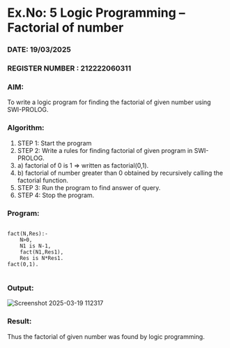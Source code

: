 # Ex.No: 5   Logic Programming – Factorial of number   
### DATE: 19/03/2025                                                                          
### REGISTER NUMBER : 212222060311
### AIM: 
To  write  a logic program for finding the factorial of given number using SWI-PROLOG. 
### Algorithm:
1. STEP 1: Start the program
2. STEP 2:  Write a rules for finding factorial of given program in SWI-PROLOG.
3.   a)	factorial of 0 is 1 => written as factorial(0,1).
4.   b)	factorial of number greater than 0 obtained by recursively calling the factorial    function.
5. STEP 3: Run the program  to find answer of  query.
6. STEP 4: Stop the program.

### Program:

```

fact(N,Res):-
    N>0,
    N1 is N-1,
    fact(N1,Res1),
    Res is N*Res1.
fact(0,1).


```



### Output:

![Screenshot 2025-03-19 112317](https://github.com/user-attachments/assets/f7a28a06-9271-4c6f-b7f5-5162ecedfe30)



### Result:
Thus the factorial of given number was found by logic programming. 
